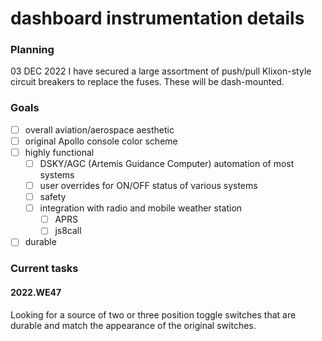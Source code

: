 # dashboard instrumentation details

### Planning
03 DEC 2022
I have secured a large assortment of push/pull Klixon-style circuit breakers to replace the fuses.  These will be dash-mounted.

### Goals
- [ ] overall aviation/aerospace aesthetic
- [ ] original Apollo console color scheme
- [ ] highly functional
    - [ ] DSKY/AGC (Artemis Guidance Computer) automation of most systems
    - [ ] user overrides for ON/OFF status of various systems
    - [ ] safety
    - [ ] integration with radio and mobile weather station
        - [ ] APRS
        - [ ] js8call
- [ ] durable

### Current tasks
#### 2022.WE47
Looking for a source of two or three position toggle switches that are durable and match the appearance of the original switches.

